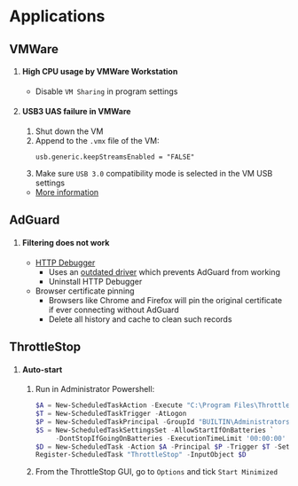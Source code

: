 # Applications

## VMWare

1. #### High CPU usage by VMWare Workstation
   - Disable `VM Sharing` in program settings
2. #### USB3 UAS failure in VMWare
   1. Shut down the VM
   2. Append to the `.vmx` file of the VM:
      ```
      usb.generic.keepStreamsEnabled = "FALSE"
      ```
   3. Make sure `USB 3.0` compatibility mode is selected in the VM USB settings
   - [More information](https://superuser.com/questions/1442507/error-usb3-uas-passthrough-vmware-workstation-15)

## AdGuard

1. #### Filtering does not work
   - [HTTP Debugger](https://www.httpdebugger.com/)
     - Uses an [outdated driver](https://github.com/AdguardTeam/AdguardForWindows/issues/2979) which prevents AdGuard from working
     - Uninstall HTTP Debugger
   - Browser certificate pinning
     - Browsers like Chrome and Firefox will pin the original certificate if ever connecting without AdGuard
     - Delete all history and cache to clean such records

## ThrottleStop

1. #### Auto-start
   1. Run in Administrator Powershell:
      ```powershell
      $A = New-ScheduledTaskAction -Execute "C:\Program Files\ThrottleStop\ThrottleStop.exe"
      $T = New-ScheduledTaskTrigger -AtLogon
      $P = New-ScheduledTaskPrincipal -GroupId "BUILTIN\Administrators" -RunLevel Highest
      $S = New-ScheduledTaskSettingsSet -AllowStartIfOnBatteries `
           -DontStopIfGoingOnBatteries -ExecutionTimeLimit '00:00:00' -DontStopOnIdleEnd -DisallowHardTerminate
      $D = New-ScheduledTask -Action $A -Principal $P -Trigger $T -Settings $S
      Register-ScheduledTask "ThrottleStop" -InputObject $D
      ```
   2. From the ThrottleStop GUI, go to `Options` and tick `Start Minimized`
